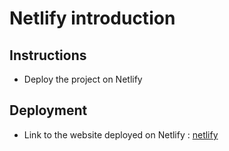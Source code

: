 # Netlify introduction

## Instructions



* Deploy the project on Netlify

## Deployment

* Link to the website deployed on Netlify : [netlify](https://practical-lovelace-8c416b.netlify.com)
